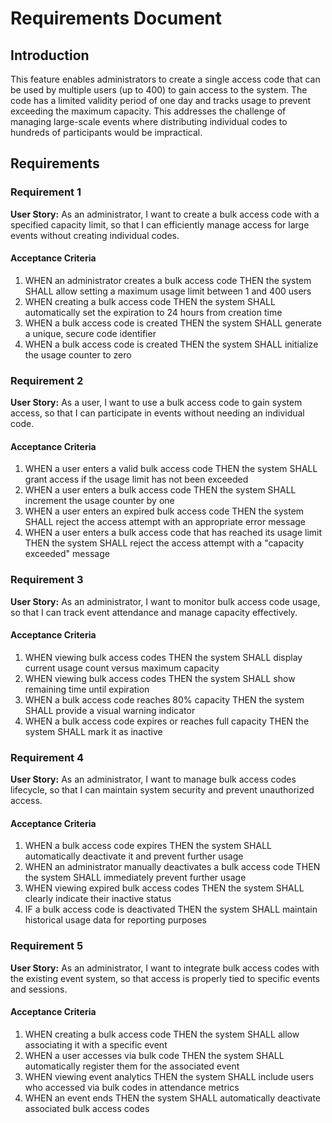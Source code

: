 # Requirements Document

## Introduction

This feature enables administrators to create a single access code that can be used by multiple users (up to 400) to gain access to the system. The code has a limited validity period of one day and tracks usage to prevent exceeding the maximum capacity. This addresses the challenge of managing large-scale events where distributing individual codes to hundreds of participants would be impractical.

## Requirements

### Requirement 1

**User Story:** As an administrator, I want to create a bulk access code with a specified capacity limit, so that I can efficiently manage access for large events without creating individual codes.

#### Acceptance Criteria

1. WHEN an administrator creates a bulk access code THEN the system SHALL allow setting a maximum usage limit between 1 and 400 users
2. WHEN creating a bulk access code THEN the system SHALL automatically set the expiration to 24 hours from creation time
3. WHEN a bulk access code is created THEN the system SHALL generate a unique, secure code identifier
4. WHEN a bulk access code is created THEN the system SHALL initialize the usage counter to zero

### Requirement 2

**User Story:** As a user, I want to use a bulk access code to gain system access, so that I can participate in events without needing an individual code.

#### Acceptance Criteria

1. WHEN a user enters a valid bulk access code THEN the system SHALL grant access if the usage limit has not been exceeded
2. WHEN a user enters a bulk access code THEN the system SHALL increment the usage counter by one
3. WHEN a user enters an expired bulk access code THEN the system SHALL reject the access attempt with an appropriate error message
4. WHEN a user enters a bulk access code that has reached its usage limit THEN the system SHALL reject the access attempt with a "capacity exceeded" message

### Requirement 3

**User Story:** As an administrator, I want to monitor bulk access code usage, so that I can track event attendance and manage capacity effectively.

#### Acceptance Criteria

1. WHEN viewing bulk access codes THEN the system SHALL display current usage count versus maximum capacity
2. WHEN viewing bulk access codes THEN the system SHALL show remaining time until expiration
3. WHEN a bulk access code reaches 80% capacity THEN the system SHALL provide a visual warning indicator
4. WHEN a bulk access code expires or reaches full capacity THEN the system SHALL mark it as inactive

### Requirement 4

**User Story:** As an administrator, I want to manage bulk access codes lifecycle, so that I can maintain system security and prevent unauthorized access.

#### Acceptance Criteria

1. WHEN a bulk access code expires THEN the system SHALL automatically deactivate it and prevent further usage
2. WHEN an administrator manually deactivates a bulk access code THEN the system SHALL immediately prevent further usage
3. WHEN viewing expired bulk access codes THEN the system SHALL clearly indicate their inactive status
4. IF a bulk access code is deactivated THEN the system SHALL maintain historical usage data for reporting purposes

### Requirement 5

**User Story:** As an administrator, I want to integrate bulk access codes with the existing event system, so that access is properly tied to specific events and sessions.

#### Acceptance Criteria

1. WHEN creating a bulk access code THEN the system SHALL allow associating it with a specific event
2. WHEN a user accesses via bulk code THEN the system SHALL automatically register them for the associated event
3. WHEN viewing event analytics THEN the system SHALL include users who accessed via bulk codes in attendance metrics
4. WHEN an event ends THEN the system SHALL automatically deactivate associated bulk access codes
